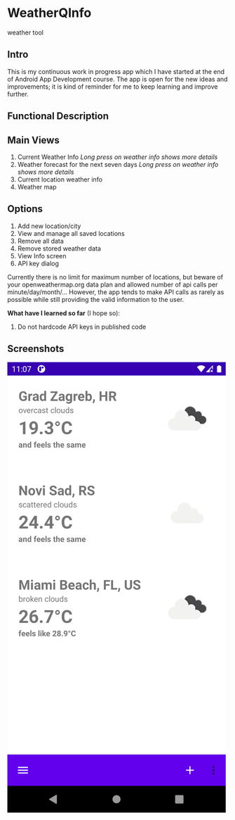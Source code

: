 # WeatherQInfo
weather tool

## Intro

This is my continuous work in progress app which I have started at the end of Android App Development course.
The app is open for the new ideas and improvements; it is kind of reminder for me to keep learning and improve further.


## Functional Description


## Main Views

1. Current Weather Info _Long press on weather info shows more details_
2. Weather forecast for the next seven days _Long press on weather info shows more details_
3. Current location weather info
4. Weather map


## Options

1. Add new location/city
2. View and manage all saved locations
3. Remove all data
4. Remove stored weather data
5. View Info screen
6. API key dialog

Currently there is no limit for maximum number of locations, but beware of your openweathermap.org data plan and allowed number of api calls per minute/day/month/…
However, the app tends to make API calls as rarely as possible while still providing the valid information to the user.


**What have I learned so far** (I hope so):

1. Do not hardcode API keys in published code

## Screenshots

![One](https://github.com/honeywhisperer/WeatherQInfo/blob/release/Screenshots/01%20Today.png)